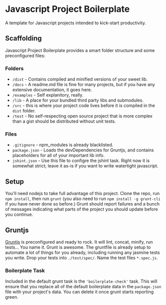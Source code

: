 # Javascript Project Boilerplate
A template for Javascript projects intended to kick-start productivity.

## Scaffolding
Javascript Project Boilerplate provides a smart folder structure and some preconfigured files:

### Folders
 * `/dist` - Contains compiled and minified versions of your sweet lib.
 * `/docs` - A readme.md file is fine for many projects, but if you have any extensive documentation, it goes here.
 * `/examples` - Self explanitory, really.
 * `/lib` - A place for your bundled third party libs and submodules.
 * `/src` - this is where your project code lives before it is compiled in the `dist` folder.
 * `/test` - No self-respecting open source project that is more complex than a gist should be distributed without unit tests.

### Files
 * `.gitignore` - npm_modules is already blacklisted.
 * `package.json` - Loads the devDependencies for Gruntjs, and contains placeholders for all of your important lib info.
 * `jshint.json` - Use this file to configre the jshint task.  Right now it is somewhat strict; leave it as-is if you want to write watertight javascript.

## Setup
You'll need nodejs to take full advantage of this project.  Clone the repo, run `npm install`, then
run `grunt` (you also need to run `npm install -g grunt-cli` if you have never done so before.) Grunt
should report failures and a bunch of messages indicating what parts of the project you should
update before you continue.

## Gruntjs
[Gruntjs](http://gruntjs.com/) is preconfigured and ready to rock.  It will lint, concat, minify,
run tests...  You name it.  Grunt is awesome.  The gruntfile is already setup to automate a lot of
things for you already, including running any jasmine tests you write.  Drop your tests into
`./test/spec/`.  Name the test files `*.spec.js`.

### Boilerplate Task
Included in the default grunt task is the `'boilerplate-check'` task.  This will ensure that you
replace all of the default boilerplate data in the `package.json` file with your project's data.
You can delete it once grunt starts reporting green.